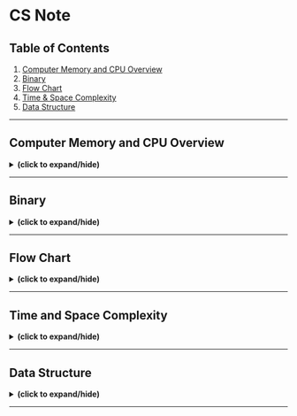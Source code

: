 # CS Note

## Table of Contents
1. [Computer Memory and CPU Overview](#memory)
2. [Binary](#binary)
3. [Flow Chart](#flow_chart)
4. [Time & Space Complexity](#time&space_complexity)
5. [Data Structure](#data_structure)

---

<a id="memory"></a>
## Computer Memory and CPU Overview
<details close>
<summary><b>(click to expand/hide)</b></summary>
<!-- MarkdownTOC -->
  
### Introduction
- **Byte**: Consists of eight bits. 
- **Bit**: Simplest form of computing memory.
- **Memory Capacity**: Number of bytes a computer can hold.

### Central Processing Unit (CPU)
- Core of a computer.
- Processes both information and instructions.
- Works faster than the transfer of information.
- Switches tasks to allow info transfer to cache.

### Memory Types

#### Cache Memory
- Closest and fastest memory to the CPU.
- Most expensive type of memory.
- **Function**: When CPU gets an instruction, it checks cache first.
  - If info is in cache: it gets processed.
  - If not: CPU accesses main memory.
- Organized in zones: Zone 1 (most important) and subsequent zones (lesser importance).

#### Main Memory
1. **RAM (Read Access Memory)**:
   - Volatile: Info is lost when power is cut.
   - Holds data and instructions currently in use.
   - More RAM = Faster system due to improved transfer rate.
   
2. **ROM (Read Only Memory)**:
   - Non-volatile: Info retained when power is off.
   - Pre-programmed and cannot be altered.
   - Contains critical instructions/data, especially during startup.

#### Secondary Memory
- External memory solutions.
- Slower access compared to main and cache memory.
- Must transfer info to RAM for access.
- **Examples**: Cloud storage, external hard drives, memory sticks.

#### Resources
- Memory can be stored side-by-side or spread out throughout your computer. For some insights on this, you might be interested in reading more about [heap versus stack memory](https://courses.engr.illinois.edu/cs225/fa2022/resources/stack-heap/)

<!-- /MarkdownTOC -->
</details>

---

<a id="binary"></a>
## Binary
<details close>
<summary><b>(click to expand/hide)</b></summary>
<!-- MarkdownTOC -->

### Boolean logic
#### Truth Table
![boolean truth table](./images/boolean_truth_table.png)

#### Gates
![boolean logic gates](./images/boolean_logic_gate.png)

<!-- /MarkdownTOC -->
</details>

---

<a id="flow_chart"></a>
## Flow Chart
<details close>
<summary><b>(click to expand/hide)</b></summary>
<!-- MarkdownTOC -->

#### flow chart example
![flow chart example](./images/flow_chart_example.png)

<!-- /MarkdownTOC -->
</details>

---

<a id="time&space_complexity"></a>
## Time and Space Complexity
<details close>
<summary><b>(click to expand/hide)</b></summary>
<!-- MarkdownTOC -->

### Time Complexity
![time complexity graph](./images/time_complexity_graph.png)

### Space Complexity
space complexity = input space + auxiliary space

### Big-O notation (Time & space complexity)

#### Time & Space Complexity Table
![time and complexity table](./images/time_space_complexity_table.png)

#### Resources
- A discussion of [time and space costs](https://www.cs.utexas.edu/users/djimenez/utsa/cs1723/lecture2.html) and plus some helpful examples
- A Scaler Topics article about [space complexity](https://www.scaler.com/topics/data-structures/space-complexity-in-data-structure/)


<!-- /MarkdownTOC -->
</details>

---

<a id="data_structure"></a>
## Data Structure
<details close>
<summary><b>(click to expand/hide)</b></summary>
<!-- MarkdownTOC -->

### Basic Data Structure
#### Resources
- This [Array basics](https://www.cs.fsu.edu/~myers/c++/notes/arrays.html) article provides an excellent write-up on arrays and how they are initialized and used. 
- This article called [Immutable data structures in F#](https://www.compositional-it.com/news-blog/immutable-data-structures-in-f/) provides an analysis of mutable versus immutable data structures:
- This article about [First-class objects](https://isaaccomputerscience.org/concepts/prog_func_first_class_objects?examBoard=all&stage=all) outlines what a first-class object is

### Collection Data Structures
#### Resources
- This article about [Understanding Java tree APIs](https://www.developer.com/design/understanding-java-tree-apis/) provides some excellent additional insight into different types of trees and the various attributes associated with them.
- This article about [Binary trees in C](https://data-flair.training/blogs/binary-tree-in-c/) gives a breakdown of how trees are used in C. The focus is on the binary tree and the various types of binary trees and how one would implement them.
- This article about [C# collections](https://www.tutorialspoint.com/csharp/csharp_collections.htm) gives an overview things like arraylist, hashtable, lists and so on implemented in C#.
- This article about [Trees](https://isaaccomputerscience.org/concepts/dsa_datastruct_tree?examBoard=all&stage=all) provides an informative analysis of trees.
- This article about [Array-based lists](https://opendatastructures.org/ods-cpp/2_Array_Based_Lists.html) gives more information relating to lists that are backed by arrays.
- This article called [What are static and dynamic data structures](https://www.scaler.com/topics/static-and-dynamic-data-structure/) gives an interesting breakdown and analysis of static and dynamic data structures

<!-- /MarkdownTOC -->
</details>

---
